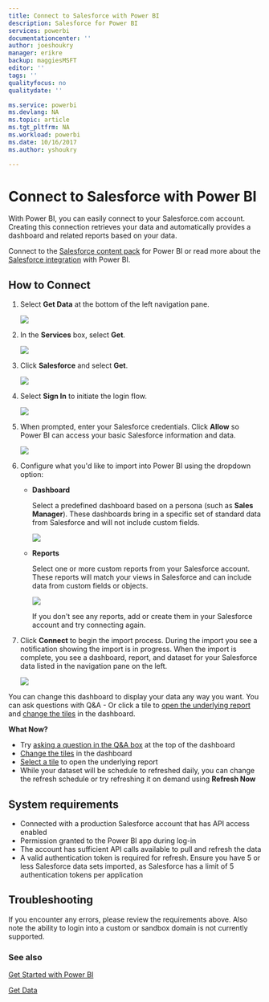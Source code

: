 ```yaml
---
title: Connect to Salesforce with Power BI
description: Salesforce for Power BI
services: powerbi
documentationcenter: ''
author: joeshoukry
manager: erikre
backup: maggiesMSFT
editor: ''
tags: ''
qualityfocus: no
qualitydate: ''

ms.service: powerbi
ms.devlang: NA
ms.topic: article
ms.tgt_pltfrm: NA
ms.workload: powerbi
ms.date: 10/16/2017
ms.author: yshoukry

---
```

# Connect to Salesforce with Power BI
With Power BI, you can easily connect to your Salesforce.com account. Creating this connection retrieves your data and automatically provides a dashboard and related reports based on your data.

Connect to the [Salesforce content pack](https://app.powerbi.com/getdata/services/salesforce) for Power BI or read more about the [Salesforce integration](https://powerbi.microsoft.com/integrations/salesforce) with Power BI.

## How to Connect
1. Select **Get Data** at the bottom of the left navigation pane.
   
   ![](media/powerbi-content-pack-salesforce/PBI_GetData.png) 
2. In the **Services** box, select **Get**.
   
   ![](media/powerbi-content-pack-salesforce/PBI_GetServices.png) 
3. Click **Salesforce** and select **Get**.  
   
   ![](media/powerbi-content-pack-salesforce/salesforce.png)
4. Select **Sign In** to initiate the login flow.
   
    ![](media/powerbi-content-pack-salesforce/dialog.png)
5. When prompted, enter your Salesforce credentials. Click **Allow** so Power BI can access your basic Salesforce information and data.
   
   ![](media/powerbi-content-pack-salesforce/SF_authorize.png)
6. Configure what you'd like to import into Power BI using the dropdown option:
   
   * **Dashboard**
     
     Select a predefined dashboard based on a persona (such as **Sales Manager**). These dashboards bring in a specific set of standard data from Salesforce and will not include custom fields.
     
     ![](media/powerbi-content-pack-salesforce/PBI_SalesforceChooseRole.png)
   * **Reports**
     
     Select one or more custom reports from your Salesforce account. These reports will match your views in Salesforce and can include data from custom fields or objects.
     
     ![](media/powerbi-content-pack-salesforce/PBI_SalesforceReports.png)
     
     If you don't see any reports, add or create them in your Salesforce account and try connecting again.
7. Click **Connect** to begin the import process. During the import you see a notification showing the import is in progress. When the import is complete, you see a dashboard, report, and dataset for your Salesforce data listed in the navigation pane on the left.
   
   ![](media/powerbi-content-pack-salesforce/PBI_GetDataSalesforceDash.png)

You can change this dashboard to display your data any way you want. You can ask questions with Q&A -  Or click a tile to [open the underlying report](service-dashboard-tiles.md) and [change the tiles](service-dashboard-edit-tile.md) in the dashboard.

**What Now?**

* Try [asking a question in the Q&A box](powerbi-service-q-and-a.md) at the top of the dashboard
* [Change the tiles](service-dashboard-edit-tile.md) in the dashboard
* [Select a tile](service-dashboard-tiles.md) to open the underlying report
* While your dataset will be schedule to refreshed daily, you can change the refresh schedule or try refreshing it on demand using **Refresh Now**

## System requirements
* Connected with a production Salesforce account that has API access enabled
* Permission granted to the Power BI app during log-in
* The account has sufficient API calls available to pull and refresh the data
* A valid authentication token is required for refresh. Ensure you have 5 or less Salesforce data sets imported, as Salesforce has a limit of 5 authentication tokens per application

## Troubleshooting
If you encounter any errors, please review the requirements above. Also note the ability to login into a custom or sandbox domain is not currently supported.

### See also
[Get Started with Power BI](powerbi-service-get-started.md)

[Get Data](service-get-data.md)

